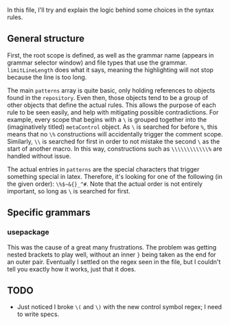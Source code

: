 In this file, I'll try and explain the logic behind some choices in the syntax rules.

## General structure
First, the root scope is defined, as well as the grammar name (appears in grammar selector window) and file types that use the grammar. `limitLineLength` does what it says, meaning the highlighting will not stop because the line is too long.

The main `patterns` array is quite basic, only holding references to objects found in the `repository`. Even then, those objects tend to be a group of other objects that define the actual rules. This allows the purpose of each rule to be seen easily, and help with mitigating possible contradictions. For example, every scope that begins with a `\` is grouped together into the (imaginatively titled) `metaControl` object. As `\` is searched for before `%`, this means that no `\%` constructions will accidentally trigger the comment scope. Similarly, `\\` is searched for first in order to not mistake the second `\` as the start of another macro. In this way, constructions such as `\\\\\\\\\\\\%` are handled without issue.

The actual entries in `patterns` are the special characters that trigger something special in latex. Therefore, it's looking for one of the following (in the given order): `\%$~&{}_^#`. Note that the actual order is not entirely important, so long as `\` is searched for first.

## Specific grammars

### usepackage
This was the cause of a great many frustrations. The problem was getting nested brackets to play well, without an inner `}` being taken as the end for an outer pair. Eventually I settled on the regex seen in the file, but I couldn't tell you exactly how it works, just that it does.

## TODO
- Just noticed I broke `\(` and `\)` with the new control symbol regex; I need to write specs.
